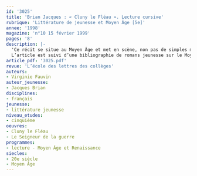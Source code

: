 ```yaml
---
id: '3025'
title: 'Brian Jacques : « Cluny le Fléau ». Lecture cursive'
rubrique: 'Littérature de jeunesse et Moyen Âge [5e]'
annee: '1998'
magazine: 'n°10 15 février 1999'
pages: '8'
description: |-
  'Ce récit se situe au Moyen Âge et met en scène, non pas de simples moines humains, mais des moines souris. Le peuple de ce récit se compose uniquement d’animaux parfaitement personnifiés. On pourrait exploiter ce roman en effectuant une étude intégrale tant le contenu en est dense. Cet article choisit la voie de la lecture cursive. Dans un premier temps, la lecture du texte conduit à étudier le vocabulaire médiéval ou le champ lexical du Moyen Âge rencontré dans le roman. Ensuite est évoqué l’humour du texte, ainsi que quelques techniques utilisées par l’auteur. L’objectif de cette étude reste toutefois le changement de point de vue dans le récit, tout le roman étant écrit à la troisième personne. L’article se termine par un travail interdisciplinaire avec le professeur d’histoire-géographie.
  L’article est suivi d’une bibliographie de romans jeunesse sur le Moyen Âge.'
article_pdf: '3025.pdf'
revue: 'L’école des lettres des collèges'
auteurs:
- Virginie Fauvin
auteur_jeunesse:
- Jacques Brian
disciplines:
- français
jeunesse:
- littérature jeunesse
niveau_etudes:
- cinquième
oeuvres:
- Cluny le Fléau
- Le Seigneur de la guerre
programmes:
- lecture - Moyen Âge et Renaissance
siecles:
- 20e siècle
- Moyen Âge
---
```

